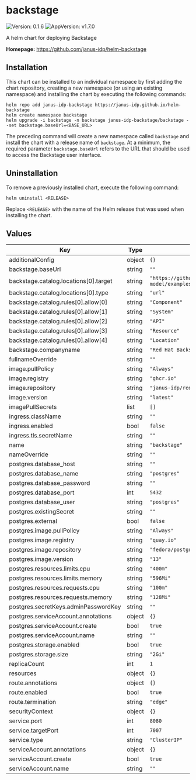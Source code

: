 # backstage

![Version: 0.1.6](https://img.shields.io/badge/Version-0.1.6-informational?style=flat-square) ![AppVersion: v1.7.0](https://img.shields.io/badge/AppVersion-v1.7.0-informational?style=flat-square)

A helm chart for deploying Backstage

**Homepage:** <https://github.com/janus-idp/helm-backstage>

## Installation

This chart can be installed to an individual namespace by first adding the chart repository, creating a new namespace (or using an existing namespace) and installing the chart by executing the following commands:

```shell
helm repo add janus-idp-backstage https://janus-idp.github.io/helm-backstage
helm create namespace backstage
helm upgrade -i backstage -n backstage janus-idp-backstage/backstage --set backstage.baseUrl=<BASE_URL>
```

The preceding command will create a new namespace called `backstage` and install the chart with a release name of `backstage`. At a minimum, the required parameter `backstage.baseUrl` refers to the URL that should be used to access the Backstage user interface.

## Uninstallation

To remove a previously installed chart, execute the following command:

```shell
helm uninstall <RELEASE>
```

Replace `<RELEASE>` with the name of the Helm release that was used when installing the chart.

## Values

| Key                                   | Type   | Default                                                                                                    | Description |
| ------------------------------------- | ------ | ---------------------------------------------------------------------------------------------------------- | ----------- |
| additionalConfig                      | object | `{}`                                                                                                       |             |
| backstage.baseUrl                     | string | `""`                                                                                                       |             |
| backstage.catalog.locations[0].target | string | `"https://github.com/backstage/backstage/blob/master/packages/catalog-model/examples/all-components.yaml"` |             |
| backstage.catalog.locations[0].type   | string | `"url"`                                                                                                    |             |
| backstage.catalog.rules[0].allow[0]   | string | `"Component"`                                                                                              |             |
| backstage.catalog.rules[0].allow[1]   | string | `"System"`                                                                                                 |             |
| backstage.catalog.rules[0].allow[2]   | string | `"API"`                                                                                                    |             |
| backstage.catalog.rules[0].allow[3]   | string | `"Resource"`                                                                                               |             |
| backstage.catalog.rules[0].allow[4]   | string | `"Location"`                                                                                               |             |
| backstage.companyname                 | string | `"Red Hat Backstage Helm Chart"`                                                                           |             |
| fullnameOverride                      | string | `""`                                                                                                       |             |
| image.pullPolicy                      | string | `"Always"`                                                                                                 |             |
| image.registry                        | string | `"ghcr.io"`                                                                                                |             |
| image.repository                      | string | `"janus-idp/redhat-backstage-build"`                                                                       |             |
| image.version                         | string | `"latest"`                                                                                                 |             |
| imagePullSecrets                      | list   | `[]`                                                                                                       |             |
| ingress.className                     | string | `""`                                                                                                       |             |
| ingress.enabled                       | bool   | `false`                                                                                                    |             |
| ingress.tls.secretName                | string | `""`                                                                                                       |             |
| name                                  | string | `"backstage"`                                                                                              |             |
| nameOverride                          | string | `""`                                                                                                       |             |
| postgres.database_host                | string | `""`                                                                                                       |             |
| postgres.database_name                | string | `"postgres"`                                                                                               |             |
| postgres.database_password            | string | `""`                                                                                                       |             |
| postgres.database_port                | int    | `5432`                                                                                                     |             |
| postgres.database_user                | string | `"postgres"`                                                                                               |             |
| postgres.existingSecret               | string | `""`                                                                                                       |             |
| postgres.external                     | bool   | `false`                                                                                                    |             |
| postgres.image.pullPolicy             | string | `"Always"`                                                                                                 |             |
| postgres.image.registry               | string | `"quay.io"`                                                                                                |             |
| postgres.image.repository             | string | `"fedora/postgresql-13"`                                                                                   |             |
| postgres.image.version                | string | `"13"`                                                                                                     |             |
| postgres.resources.limits.cpu         | string | `"400m"`                                                                                                   |             |
| postgres.resources.limits.memory      | string | `"596Mi"`                                                                                                  |             |
| postgres.resources.requests.cpu       | string | `"100m"`                                                                                                   |             |
| postgres.resources.requests.memory    | string | `"128Mi"`                                                                                                  |             |
| postgres.secretKeys.adminPasswordKey  | string | `""`                                                                                                       |             |
| postgres.serviceAccount.annotations   | object | `{}`                                                                                                       |             |
| postgres.serviceAccount.create        | bool   | `true`                                                                                                     |             |
| postgres.serviceAccount.name          | string | `""`                                                                                                       |             |
| postgres.storage.enabled              | bool   | `true`                                                                                                     |             |
| postgres.storage.size                 | string | `"2Gi"`                                                                                                    |             |
| replicaCount                          | int    | `1`                                                                                                        |             |
| resources                             | object | `{}`                                                                                                       |             |
| route.annotations                     | object | `{}`                                                                                                       |             |
| route.enabled                         | bool   | `true`                                                                                                     |             |
| route.termination                     | string | `"edge"`                                                                                                   |             |
| securityContext                       | object | `{}`                                                                                                       |             |
| service.port                          | int    | `8080`                                                                                                     |             |
| service.targetPort                    | int    | `7007`                                                                                                     |             |
| service.type                          | string | `"ClusterIP"`                                                                                              |             |
| serviceAccount.annotations            | object | `{}`                                                                                                       |             |
| serviceAccount.create                 | bool   | `true`                                                                                                     |             |
| serviceAccount.name                   | string | `""`                                                                                                       |             |
